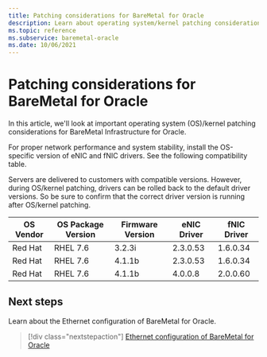 ```yaml
---
title: Patching considerations for BareMetal for Oracle  
description: Learn about operating system/kernel patching considerations for BareMetal Infrastructure for Oracle.
ms.topic: reference
ms.subservice: baremetal-oracle
ms.date: 10/06/2021
---
```


# Patching considerations for BareMetal for Oracle

In this article, we'll look at important operating system (OS)/kernel patching considerations for BareMetal Infrastructure for Oracle.

For proper network performance and system stability, install the OS-specific version of eNIC and fNIC drivers. See the following compatibility table. 

Servers are delivered to customers with compatible versions. However, during OS/kernel patching, drivers can be rolled back to the default driver versions. So be sure to confirm that the correct driver version is running after OS/kernel patching.

| OS Vendor | OS Package Version | Firmware Version | eNIC Driver | fNIC Driver |
| --- | --- | --- | --- | --- |
| Red Hat | RHEL 7.6 | 3.2.3i | 2.3.0.53 | 1.6.0.34 |
| Red Hat | RHEL 7.6 | 4.1.1b | 2.3.0.53 | 1.6.0.34 |
| Red Hat | RHEL 7.6 | 4.1.1b | 4.0.0.8  | 2.0.0.60 |

## Next steps

Learn about the Ethernet configuration of BareMetal for Oracle.

> [!div class="nextstepaction"]
> [Ethernet configuration of BareMetal for Oracle](oracle-baremetal-ethernet.md)

